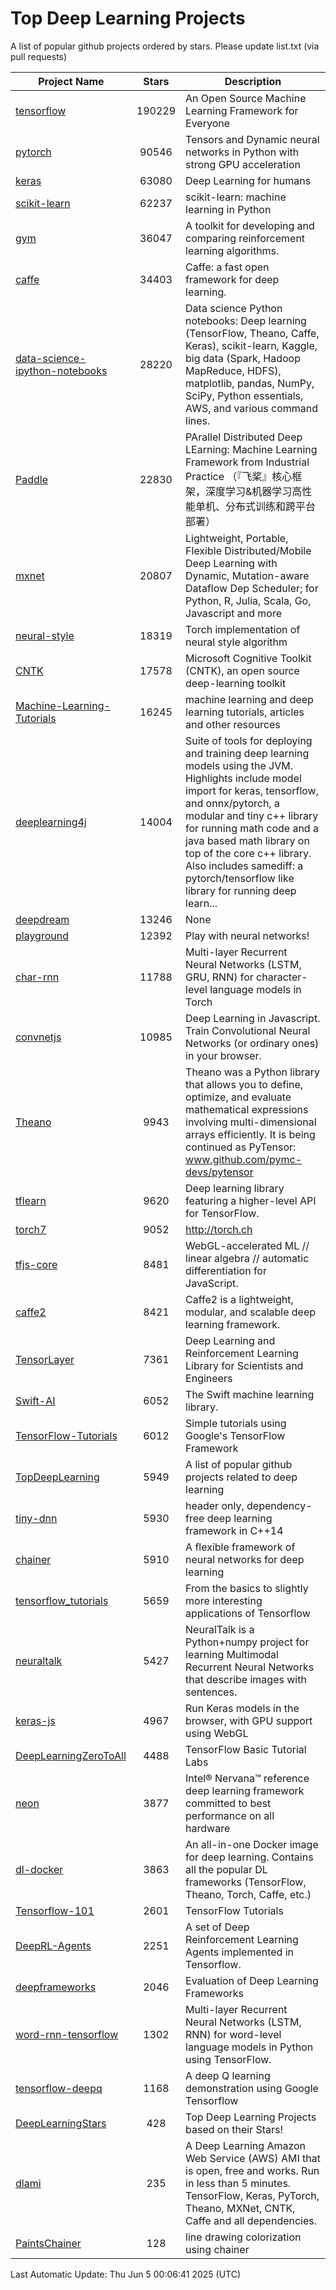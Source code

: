 # Top Deep Learning Projects
A list of popular github projects ordered by stars.
Please update list.txt (via pull requests)

|Project Name| Stars | Description |
| ---------- |:-----:| ----------- |
| [tensorflow](https://github.com/tensorflow/tensorflow) | 190229 | An Open Source Machine Learning Framework for Everyone |
| [pytorch](https://github.com/pytorch/pytorch) | 90546 | Tensors and Dynamic neural networks in Python with strong GPU acceleration |
| [keras](https://github.com/keras-team/keras) | 63080 | Deep Learning for humans |
| [scikit-learn](https://github.com/scikit-learn/scikit-learn) | 62237 | scikit-learn: machine learning in Python |
| [gym](https://github.com/openai/gym) | 36047 | A toolkit for developing and comparing reinforcement learning algorithms. |
| [caffe](https://github.com/BVLC/caffe) | 34403 | Caffe: a fast open framework for deep learning. |
| [data-science-ipython-notebooks](https://github.com/donnemartin/data-science-ipython-notebooks) | 28220 | Data science Python notebooks: Deep learning (TensorFlow, Theano, Caffe, Keras), scikit-learn, Kaggle, big data (Spark, Hadoop MapReduce, HDFS), matplotlib, pandas, NumPy, SciPy, Python essentials, AWS, and various command lines. |
| [Paddle](https://github.com/PaddlePaddle/Paddle) | 22830 | PArallel Distributed Deep LEarning: Machine Learning Framework from Industrial Practice （『飞桨』核心框架，深度学习&机器学习高性能单机、分布式训练和跨平台部署） |
| [mxnet](https://github.com/apache/mxnet) | 20807 | Lightweight, Portable, Flexible Distributed/Mobile Deep Learning with Dynamic, Mutation-aware Dataflow Dep Scheduler; for Python, R, Julia, Scala, Go, Javascript and more |
| [neural-style](https://github.com/jcjohnson/neural-style) | 18319 | Torch implementation of neural style algorithm |
| [CNTK](https://github.com/microsoft/CNTK) | 17578 | Microsoft Cognitive Toolkit (CNTK), an open source deep-learning toolkit |
| [Machine-Learning-Tutorials](https://github.com/ujjwalkarn/Machine-Learning-Tutorials) | 16245 | machine learning and deep learning tutorials, articles and other resources  |
| [deeplearning4j](https://github.com/deeplearning4j/deeplearning4j) | 14004 | Suite of tools for deploying and training deep learning models using the JVM. Highlights include model import for keras, tensorflow, and onnx/pytorch, a modular and tiny c++ library for running math code and a java based math library on top of the core c++ library. Also includes samediff: a pytorch/tensorflow like library for running deep learn... |
| [deepdream](https://github.com/google/deepdream) | 13246 | None |
| [playground](https://github.com/tensorflow/playground) | 12392 | Play with neural networks! |
| [char-rnn](https://github.com/karpathy/char-rnn) | 11788 | Multi-layer Recurrent Neural Networks (LSTM, GRU, RNN) for character-level language models in Torch |
| [convnetjs](https://github.com/karpathy/convnetjs) | 10985 | Deep Learning in Javascript. Train Convolutional Neural Networks (or ordinary ones) in your browser. |
| [Theano](https://github.com/Theano/Theano) | 9943 | Theano was a Python library that allows you to define, optimize, and evaluate mathematical expressions involving multi-dimensional arrays efficiently. It is being continued as PyTensor: www.github.com/pymc-devs/pytensor |
| [tflearn](https://github.com/tflearn/tflearn) | 9620 | Deep learning library featuring a higher-level API for TensorFlow. |
| [torch7](https://github.com/torch/torch7) | 9052 | http://torch.ch |
| [tfjs-core](https://github.com/tensorflow/tfjs-core) | 8481 | WebGL-accelerated ML // linear algebra // automatic differentiation for JavaScript. |
| [caffe2](https://github.com/facebookarchive/caffe2) | 8421 | Caffe2 is a lightweight, modular, and scalable deep learning framework. |
| [TensorLayer](https://github.com/tensorlayer/TensorLayer) | 7361 | Deep Learning and Reinforcement Learning Library for Scientists and Engineers  |
| [Swift-AI](https://github.com/Swift-AI/Swift-AI) | 6052 | The Swift machine learning library. |
| [TensorFlow-Tutorials](https://github.com/nlintz/TensorFlow-Tutorials) | 6012 | Simple tutorials using Google's TensorFlow Framework |
| [TopDeepLearning](https://github.com/aymericdamien/TopDeepLearning) | 5949 | A list of popular github projects related to deep learning |
| [tiny-dnn](https://github.com/tiny-dnn/tiny-dnn) | 5930 | header only, dependency-free deep learning framework in C++14 |
| [chainer](https://github.com/chainer/chainer) | 5910 | A flexible framework of neural networks for deep learning |
| [tensorflow_tutorials](https://github.com/pkmital/tensorflow_tutorials) | 5659 | From the basics to slightly more interesting applications of Tensorflow |
| [neuraltalk](https://github.com/karpathy/neuraltalk) | 5427 | NeuralTalk is a Python+numpy project for learning Multimodal Recurrent Neural Networks that describe images with sentences. |
| [keras-js](https://github.com/transcranial/keras-js) | 4967 | Run Keras models in the browser, with GPU support using WebGL |
| [DeepLearningZeroToAll](https://github.com/hunkim/DeepLearningZeroToAll) | 4488 | TensorFlow Basic Tutorial Labs |
| [neon](https://github.com/NervanaSystems/neon) | 3877 | Intel® Nervana™ reference deep learning framework committed to best performance on all hardware |
| [dl-docker](https://github.com/floydhub/dl-docker) | 3863 | An all-in-one Docker image for deep learning. Contains all the popular DL frameworks (TensorFlow, Theano, Torch, Caffe, etc.) |
| [Tensorflow-101](https://github.com/sjchoi86/Tensorflow-101) | 2601 | TensorFlow Tutorials |
| [DeepRL-Agents](https://github.com/awjuliani/DeepRL-Agents) | 2251 | A set of Deep Reinforcement Learning Agents implemented in Tensorflow. |
| [deepframeworks](https://github.com/zer0n/deepframeworks) | 2046 | Evaluation of Deep Learning Frameworks |
| [word-rnn-tensorflow](https://github.com/hunkim/word-rnn-tensorflow) | 1302 | Multi-layer Recurrent Neural Networks (LSTM, RNN) for word-level language models in Python using TensorFlow. |
| [tensorflow-deepq](https://github.com/siemanko/tensorflow-deepq) | 1168 | A deep Q learning demonstration using Google Tensorflow |
| [DeepLearningStars](https://github.com/hunkim/DeepLearningStars) | 428 | Top Deep Learning Projects based on their Stars! |
| [dlami](https://github.com/ritchieng/dlami) | 235 | A Deep Learning Amazon Web Service (AWS) AMI that is open, free and works. Run in less than 5 minutes. TensorFlow, Keras, PyTorch, Theano, MXNet, CNTK, Caffe and all dependencies. |
| [PaintsChainer](https://github.com/taizan/PaintsChainer) | 128 | line drawing colorization using chainer |

Last Automatic Update: Thu Jun  5 00:06:41 2025 (UTC)
